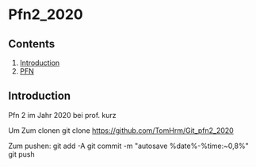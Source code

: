 # Pfn2_2020

## Contents
1. [Introduction](#Einführung)
2. [PFN](#Pfn)

## Introduction
Pfn 2 im Jahr 2020 bei prof. kurz

Um Zum clonen git clone https://github.com/TomHrm/Git_pfn2_2020

Zum pushen:
git add -A
git commit -m "autosave %date%-%time:~0,8%"
git push